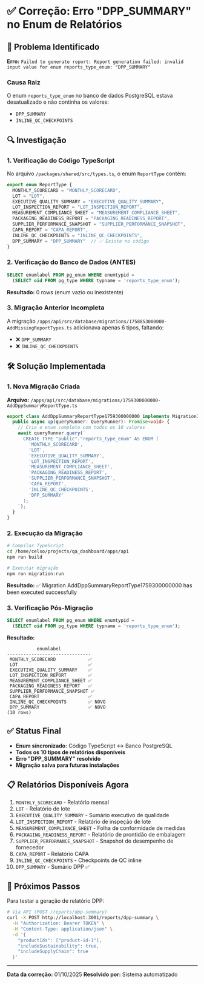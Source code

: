 # ✅ Correção: Erro "DPP_SUMMARY" no Enum de Relatórios

## 🐛 Problema Identificado

**Erro:** `Failed to generate report: Report generation failed: invalid input value for enum reports_type_enum: "DPP_SUMMARY"`

### Causa Raiz
O enum `reports_type_enum` no banco de dados PostgreSQL estava desatualizado e não continha os valores:
- `DPP_SUMMARY`
- `INLINE_QC_CHECKPOINTS`

## 🔍 Investigação

### 1. Verificação do Código TypeScript
No arquivo `/packages/shared/src/types.ts`, o enum `ReportType` contém:
```typescript
export enum ReportType {
  MONTHLY_SCORECARD = "MONTHLY_SCORECARD",
  LOT = "LOT",
  EXECUTIVE_QUALITY_SUMMARY = "EXECUTIVE_QUALITY_SUMMARY",
  LOT_INSPECTION_REPORT = "LOT_INSPECTION_REPORT",
  MEASUREMENT_COMPLIANCE_SHEET = "MEASUREMENT_COMPLIANCE_SHEET",
  PACKAGING_READINESS_REPORT = "PACKAGING_READINESS_REPORT",
  SUPPLIER_PERFORMANCE_SNAPSHOT = "SUPPLIER_PERFORMANCE_SNAPSHOT",
  CAPA_REPORT = "CAPA_REPORT",
  INLINE_QC_CHECKPOINTS = "INLINE_QC_CHECKPOINTS",
  DPP_SUMMARY = "DPP_SUMMARY"  // ✅ Existe no código
}
```

### 2. Verificação do Banco de Dados (ANTES)
```sql
SELECT enumlabel FROM pg_enum WHERE enumtypid =
  (SELECT oid FROM pg_type WHERE typname = 'reports_type_enum');
```
**Resultado:** 0 rows (enum vazio ou inexistente)

### 3. Migração Anterior Incompleta
A migração `/apps/api/src/database/migrations/1758853000000-AddMissingReportTypes.ts` adicionava apenas 6 tipos, faltando:
- ❌ `DPP_SUMMARY`
- ❌ `INLINE_QC_CHECKPOINTS`

## 🛠️ Solução Implementada

### 1. Nova Migração Criada
**Arquivo:** `/apps/api/src/database/migrations/1759300000000-AddDppSummaryReportType.ts`

```typescript
export class AddDppSummaryReportType1759300000000 implements MigrationInterface {
  public async up(queryRunner: QueryRunner): Promise<void> {
    // Cria o enum completo com todos os 10 valores
    await queryRunner.query(`
      CREATE TYPE "public"."reports_type_enum" AS ENUM (
        'MONTHLY_SCORECARD',
        'LOT',
        'EXECUTIVE_QUALITY_SUMMARY',
        'LOT_INSPECTION_REPORT',
        'MEASUREMENT_COMPLIANCE_SHEET',
        'PACKAGING_READINESS_REPORT',
        'SUPPLIER_PERFORMANCE_SNAPSHOT',
        'CAPA_REPORT',
        'INLINE_QC_CHECKPOINTS',
        'DPP_SUMMARY'
      );
    `);
  }
}
```

### 2. Execução da Migração
```bash
# Compilar TypeScript
cd /home/celso/projects/qa_dashboard/apps/api
npm run build

# Executar migração
npm run migration:run
```

**Resultado:** ✅ Migration AddDppSummaryReportType1759300000000 has been executed successfully

### 3. Verificação Pós-Migração
```sql
SELECT enumlabel FROM pg_enum WHERE enumtypid =
  (SELECT oid FROM pg_type WHERE typname = 'reports_type_enum');
```

**Resultado:**
```
           enumlabel
-------------------------------
 MONTHLY_SCORECARD            ✅
 LOT                          ✅
 EXECUTIVE_QUALITY_SUMMARY    ✅
 LOT_INSPECTION_REPORT        ✅
 MEASUREMENT_COMPLIANCE_SHEET ✅
 PACKAGING_READINESS_REPORT   ✅
 SUPPLIER_PERFORMANCE_SNAPSHOT ✅
 CAPA_REPORT                  ✅
 INLINE_QC_CHECKPOINTS        ✅ NOVO
 DPP_SUMMARY                  ✅ NOVO
(10 rows)
```

## ✅ Status Final

- **Enum sincronizado:** Código TypeScript ↔️ Banco PostgreSQL
- **Todos os 10 tipos de relatórios disponíveis**
- **Erro "DPP_SUMMARY" resolvido**
- **Migração salva para futuras instalações**

## 📋 Relatórios Disponíveis Agora

1. `MONTHLY_SCORECARD` - Relatório mensal
2. `LOT` - Relatório de lote
3. `EXECUTIVE_QUALITY_SUMMARY` - Sumário executivo de qualidade
4. `LOT_INSPECTION_REPORT` - Relatório de inspeção de lote
5. `MEASUREMENT_COMPLIANCE_SHEET` - Folha de conformidade de medidas
6. `PACKAGING_READINESS_REPORT` - Relatório de prontidão de embalagem
7. `SUPPLIER_PERFORMANCE_SNAPSHOT` - Snapshot de desempenho de fornecedor
8. `CAPA_REPORT` - Relatório CAPA
9. `INLINE_QC_CHECKPOINTS` - Checkpoints de QC inline
10. `DPP_SUMMARY` - Sumário DPP ✅

## 🚀 Próximos Passos

Para testar a geração de relatório DPP:
```bash
# Via API (POST /reports/dpp-summary)
curl -X POST http://localhost:3001/reports/dpp-summary \
  -H "Authorization: Bearer TOKEN" \
  -H "Content-Type: application/json" \
  -d '{
    "productIds": ["product-id-1"],
    "includeSustainability": true,
    "includeSupplyChain": true
  }'
```

---

**Data da correção:** 01/10/2025
**Resolvido por:** Sistema automatizado